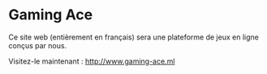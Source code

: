 # Gaming Ace

Ce site web (entièrement en français) sera une plateforme de jeux en ligne conçus par nous.

Visitez-le maintenant : http://www.gaming-ace.ml
